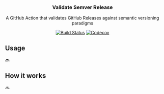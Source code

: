 <h3 align="center">Validate Semver Release</h3>
<p align="center">A GitHub Action that validates GitHub Releases against semantic versioning paradigms<p>
<p align="center"><a href="https://travis-ci.org/JasonEtco/validate-semver-release"><img src="https://badgen.now.sh/travis/JasonEtco/validate-semver-release" alt="Build Status"></a> <a href="https://codecov.io/gh/JasonEtco/validate-semver-release/"><img src="https://badgen.now.sh/codecov/c/github/JasonEtco/validate-semver-release" alt="Codecov"></a></p>

## Usage

:soon:

## How it works

:soon:
